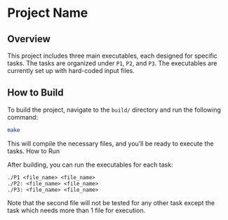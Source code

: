 # Project Name

## Overview
This project includes three main executables, each designed for specific tasks. The tasks are organized under `P1`, `P2`, and `P3`. The executables are currently set up with hard-coded input files.

## How to Build
To build the project, navigate to the `build/` directory and run the following command:

```bash
make
```

This will compile the necessary files, and you’ll be ready to execute the tasks.
How to Run

After building, you can run the executables for each task:

    ./P1 <file_name> <file_name>
    ./P2: <file_name> <file_name>
    ./P3: <file_name> <file_name>

Note that the second file will not be tested for any other task except the task which needs more than 1 file for execution. 
